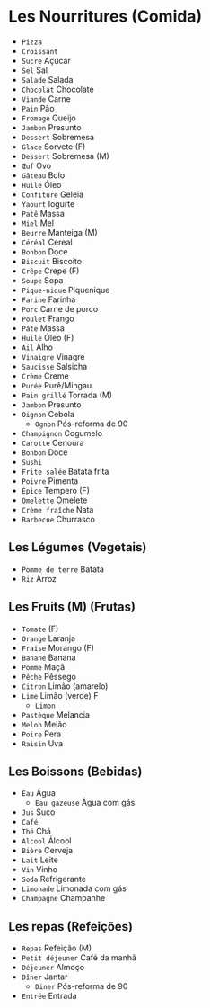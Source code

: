# Les Nourritures (Comida)

-   `Pizza`
-   `Croissant`
-   `Sucre` Açúcar
-   `Sel` Sal
-   `Salade` Salada
-   `Chocolat` Chocolate
-   `Viande` Carne
-   `Pain` Pão
-   `Fromage` Queijo
-   `Jambon` Presunto
-   `Dessert` Sobremesa
-   `Glace` Sorvete (F)
-   `Dessert` Sobremesa (M)
-   `Œuf` Ovo
-   `Gâteau` Bolo
-   `Huile` Óleo
-   `Confiture` Geleia
-   `Yaourt` Iogurte
-   `Patê` Massa
-   `Miel` Mel
-   `Beurre` Manteiga (M)
-   `Céréal` Cereal
-   `Bonbon` Doce
-   `Biscuit` Biscoito
-   `Crêpe` Crepe (F)
-   `Soupe` Sopa
-   `Pique-nique` Piquenique
-   `Farine` Farinha
-   `Porc` Carne de porco
-   `Poulet` Frango
-   `Pâte` Massa
-   `Huile` Óleo (F)
-   `Ail` Alho
-   `Vinaigre` Vinagre
-   `Saucisse` Salsicha
-   `Crème` Creme
-   `Purée` Purê/Mingau
-   `Pain grillé` Torrada (M)
-   `Jambon` Presunto
-   `Oignon` Cebola
    -   `Ognon` Pós-reforma de 90
-   `Champignon` Cogumelo
-   `Carotte` Cenoura
-   `Bonbon` Doce
-   `Sushi`
-   `Frite salée` Batata frita
-   `Poivre` Pimenta
-   `Épice` Tempero (F)
-   `Omelette` Omelete
-   `Crème fraîche` Nata
-   `Barbecue` Churrasco

## Les Légumes (Vegetais)

-   `Pomme de terre` Batata
-   `Riz` Arroz

## Les Fruits (M) (Frutas)

-   `Tomate` (F)
-   `Orange` Laranja
-   `Fraise` Morango (F)
-   `Banane` Banana
-   `Pomme` Maçã
-   `Pêche` Pêssego
-   `Citron` Limão (amarelo)
-   `Lime` Limão (verde) F
    -   `Limon`
-   `Pastèque` Melancia
-   `Melon` Melão
-   `Poire` Pera
-   `Raisin` Uva

## Les Boissons (Bebidas)

-   `Eau` Água
    -   `Eau gazeuse` Água com gás
-   `Jus` Suco
-   `Café`
-   `Thé` Chá
-   `Alcool` Álcool
-   `Bière` Cerveja
-   `Lait` Leite
-   `Vin` Vinho
-   `Soda` Refrigerante
-   `Limonade` Limonada com gás
-   `Champagne` Champanhe

## Les repas (Refeições)

-   `Repas` Refeição (M)
-   `Petit déjeuner` Café da manhã
-   `Déjeuner` Almoço
-   `Dîner` Jantar
    -   `Diner` Pós-reforma de 90
-   `Entrée` Entrada
